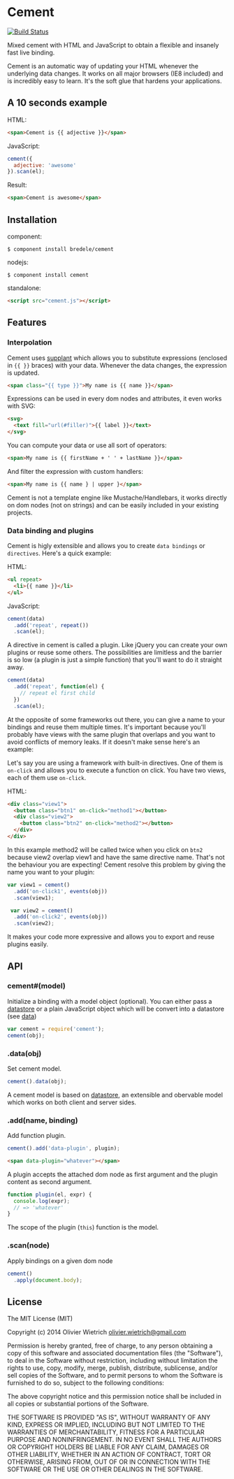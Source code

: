 # Cement
[![Build Status](https://travis-ci.org/bredele/binding.png?branch=master)](https://travis-ci.org/bredele/binding)

  Mixed cement with HTML and JavaScript to obtain a flexible and insanely fast live binding.


  Cement is an automatic way of updating your HTML whenever the underlying data changes. It works on all major browsers (IE8 included) and is incredibly easy to learn. It's the soft glue that hardens your applications.


## A 10 seconds example

HTML:
```html
<span>Cement is {{ adjective }}</span>
```

JavaScript:
```js
cement({
  adjective: 'awesome'
}).scan(el);
```

Result:
```html
<span>Cement is awesome</span>
```

## Installation

component:

    $ component install bredele/cement

nodejs:

    $ component install cement

standalone:

```html
<script src="cement.js"></script>
```

## Features

### Interpolation

  Cement uses [supplant](http://github.com/bredele/supplant) which allows you to substitute expressions (enclosed in `{{ }}` braces) with your data. Whenever the data changes, the expression is updated.

```html
<span class="{{ type }}">My name is {{ name }}</span>
```

  Expressions can be used in every dom nodes and attributes, it even works with SVG:

```html
<svg>
  <text fill="url(#filler)">{{ label }}</text>
</svg>
```

  You can compute your data or use all sort of operators:

```html
<span>My name is {{ firstName + ' ' + lastName }}</span>
```

  And filter the expression with custom handlers:
 
```html
<span>My name is {{ name } | upper }</span>
``` 

  Cement is not a template engine like Mustache/Handlebars, it works directly on dom nodes (not on strings) and can be easily included in your existing projects.


### Data binding and plugins

  Cement is higly extensible and allows you to create `data bindings` or `directives`. Here's a quick example:

HTML:
```html
<ul repeat>
  <li>{{ name }}</li>
</ul>
```

JavaScript:
```js
cement(data)
  .add('repeat', repeat())
  .scan(el);
```

  A directive in cement is called a plugin. Like jQuery you can create your own plugins or reuse some others. The possibilities are limitless and the barrier is so low (a plugin is just a simple function) that you'll want to do it straight away.

```js
cement(data)
  .add('repeat', function(el) {
    // repeat el first child
  })
  .scan(el);
```

  At the opposite of some frameworks out there, you can give a name to your bindings and reuse them multiple times. It's important because you'll probably have views with the same plugin that overlaps and you want to avoid conflicts of memory leaks. If it doesn't make sense here's an example:

  Let's say you are using a framework with built-in directives. One of them is `on-click` and allows you to execute a function on click. You have two views, each of them use `on-click`.

HTML:
```html
<div class="view1">
  <button class="btn1" on-click="method1"></button>
  <div class="view2">
    <button class="btn2" on-click="method2"></button>
  </div>
</div>
```
  In this example method2 will be called twice when you click on `btn2` because view2 overlap view1 and have the same directive name. That's not the behaviour you are expecting! Cement resolve this problem by giving the name you want to your plugin:


```js
var view1 = cement()
  .add('on-click1', events(obj))
  .scan(view1);

 var view2 = cement()
  .add('on-click2', events(obj))
  .scan(view2); 
```

  It makes your code more expressive and allows you to export and reuse plugins easily.


## API

### cement#(model)

  Initialize a binding with a model object (optional). You can either pass a [datastore](http://github.com/bredele/datastore) or a plain JavaScript object which will be convert into a datastore (see [data](@dataobj))

  ```js
  var cement = require('cement');
  cement(obj);
  ```
### .data(obj)

  Set cement model.

  ```js
  cement().data(obj);
  ```

  A cement model is based on [datastore](http://github.com/bredele/datastore), an extensible and obervable model which works on both client and server sides.

### .add(name, binding) 

  Add function plugin.

  ```js
  cement().add('data-plugin', plugin);  
  ```

  ```html
  <span data-plugin="whatever"></span>
  ```
  A plugin accepts the attached dom node as first argument and the
  plugin content as second argument.

  ```js
  function plugin(el, expr) {
    console.log(expr);
    // => 'whatever'
  }
  ```

  The scope of the plugin (`this`) function is the model.

### .scan(node)

  Apply bindings on a given dom node

  ```js
  cement()
    .apply(document.body);  
  ```

## License

The MIT License (MIT)

Copyright (c) 2014 Olivier Wietrich <olivier.wietrich@gmail.com>

Permission is hereby granted, free of charge, to any person obtaining a copy of this software and associated documentation files (the "Software"), to deal in the Software without restriction, including without limitation the rights to use, copy, modify, merge, publish, distribute, sublicense, and/or sell copies of the Software, and to permit persons to whom the Software is furnished to do so, subject to the following conditions:

The above copyright notice and this permission notice shall be included in all copies or substantial portions of the Software.

THE SOFTWARE IS PROVIDED "AS IS", WITHOUT WARRANTY OF ANY KIND, EXPRESS OR IMPLIED, INCLUDING BUT NOT LIMITED TO THE WARRANTIES OF MERCHANTABILITY, FITNESS FOR A PARTICULAR PURPOSE AND NONINFRINGEMENT. IN NO EVENT SHALL THE AUTHORS OR COPYRIGHT HOLDERS BE LIABLE FOR ANY CLAIM, DAMAGES OR OTHER LIABILITY, WHETHER IN AN ACTION OF CONTRACT, TORT OR OTHERWISE, ARISING FROM, OUT OF OR IN CONNECTION WITH THE SOFTWARE OR THE USE OR OTHER DEALINGS IN THE SOFTWARE.
